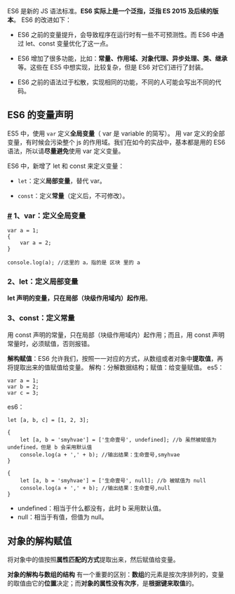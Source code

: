 ES6 是新的 JS 语法标准。**ES6 实际上是一个泛指，泛指 ES 2015 及后续的版本**。
ES6 的改进如下：

-   ES6 之前的变量提升，会导致程序在运行时有一些不可预测性。而 ES6 中通过 let、const 变量优化了这一点。
    
-   ES6 增加了很多功能，比如：**常量、作用域、对象代理、异步处理、类、继承**等。这些在 ES5 中想实现，比较复杂，但是 ES6 对它们进行了封装。
    
-   ES6 之前的语法过于松散，实现相同的功能，不同的人可能会写出不同的代码。

## ES6 的变量声明
ES5 中，使用 `var` 定义**全局变量**（ var 是 variable 的简写）。
用 var 定义的全部变量，有时候会污染整个 js 的作用域。我们在如今的实战中，基本都是用的 ES6 语法，所以请**尽量避免**使用 var 定义变量。

ES6 中，新增了 let 和 const 来定义变量：

-   `let`：定义**局部变量**，替代 var。
    
-   `const`：定义**常量**（定义后，不可修改）。
    

### [#](https://web.qianguyihao.com/05-JavaScript%E5%9F%BA%E7%A1%80%EF%BC%9AES6%E8%AF%AD%E6%B3%95/04-ES6%EF%BC%9A%E5%8F%98%E9%87%8F%20let%E3%80%81const%20%E5%92%8C%E5%9D%97%E7%BA%A7%E4%BD%9C%E7%94%A8%E5%9F%9F.html#_1%E3%80%81var%EF%BC%9A%E5%AE%9A%E4%B9%89%E5%85%A8%E5%B1%80%E5%8F%98%E9%87%8F) 1、var：定义全局变量
```
var a = 1;
{
    var a = 2;
}

console.log(a); //这里的 a，指的是 区块 里的 a
```

### 2、let：定义局部变量
 **let 声明的变量，只在局部（块级作用域内）起作用**。
 
### 3、const：定义常量
 用 const 声明的常量，只在局部（块级作用域内）起作用；而且，用 const 声明常量时，必须赋值，否则报错。

**解构赋值**：ES6 允许我们，按照一一对应的方式，从数组或者对象中**提取值**，再将提取出来的值赋值给变量。
解构：分解数据结构；赋值：给变量赋值。
es5：
```
var a = 1;
var b = 2;
var c = 3;
```
es6：
```
let [a, b, c] = [1, 2, 3];
```

```
{
    let [a, b = 'smyhvae'] = ['生命壹号', undefined]; //b 虽然被赋值为 undefined，但是 b 会采用默认值
    console.log(a + ',' + b); //输出结果：生命壹号,smyhvae
}

{
    let [a, b = 'smyhvae'] = ['生命壹号', null]; //b 被赋值为 null
    console.log(a + ',' + b); //输出结果：生命壹号,null
}
```
-   undefined：相当于什么都没有，此时 b 采用默认值。
-   null：相当于有值，但值为 null。

##   对象的解构赋值
将对象中的值按照**属性匹配的方式**提取出来，然后赋值给变量。

**对象的解构与数组的结构**
有一个重要的区别：**数组**的元素是按次序排列的，变量的取值由它的**位置**决定；而**对象的属性没有次序**，是**根据键来取值**的。
